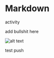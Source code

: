 # Markdown
activity

add bullshit here

![alt text](https://github.com/tograh/testrepository/3DTest.png "Logo Title Text 1")

test push






